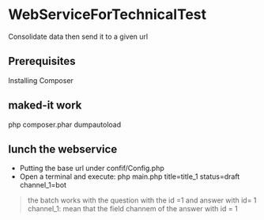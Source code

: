 # WebServiceForTechnicalTest
Consolidate data then send it to a given url 

## Prerequisites

Installing Composer

## maked-it work 
php composer.phar  dumpautoload

## lunch the webservice

- Putting the base url under confif/Config.php 
- Open a terminal and execute: 
php main.php title=title_1  status=draft channel_1=bot

> the batch works with the question with the id =1 and answer with id= 1 
> channel_1: mean that the field channem of the answer with id = 1 




